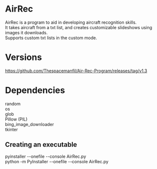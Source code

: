 ﻿# AirRec
AirRec is a program to aid in developing aircraft recognition skills.\
It takes aircraft from a txt list, and creates customizable slideshows using images it downloads.\
Supports custom txt lists in the custom mode.

# Versions
https://github.com/Thespacemanfil/Air-Rec-Program/releases/tag/v1.3

# Dependencies
random\
os\
glob\
Pillow (PIL)\
bing_image_downloader\
tkinter

## Creating an executable
pyinstaller --onefile --console AirRec.py\
python -m PyInstaller --onefile --console AirRec.py
